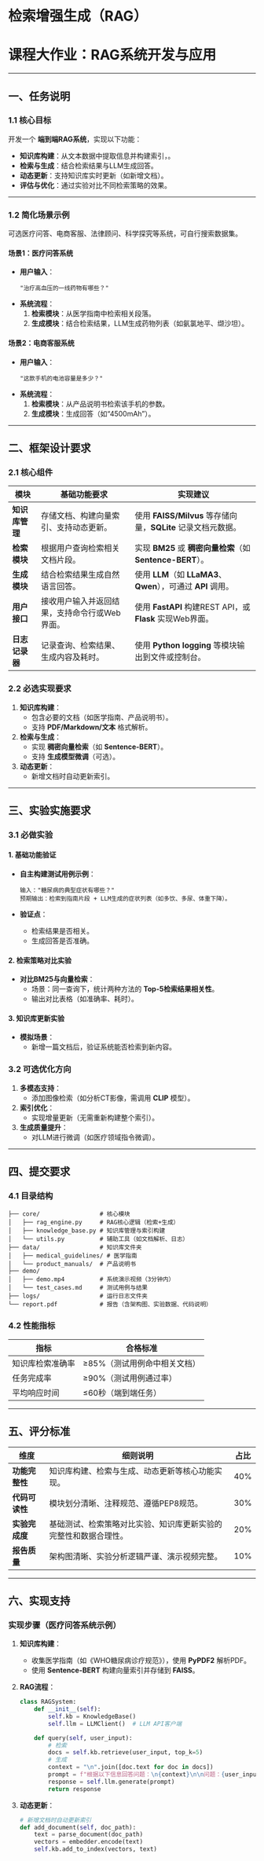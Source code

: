 # 检索增强生成（RAG）

# **课程大作业：RAG系统开发与应用**

---

## **一、任务说明**
### **1.1 核心目标**
开发一个 **端到端RAG系统**，实现以下功能：  
- **知识库构建**：从文本数据中提取信息并构建索引，。  
- **检索与生成**：结合检索结果与LLM生成回答。  
- **动态更新**：支持知识库实时更新（如新增文档）。  
- **评估与优化**：通过实验对比不同检索策略的效果。  

---

### **1.2 简化场景示例**

可选医疗问答、电商客服、法律顾问、科学探究等系统，可自行搜索数据集。

#### **场景1：医疗问答系统**  
- **用户输入**：  
  ```text
  "治疗高血压的一线药物有哪些？"  
  ```
- **系统流程**：  
  1. **检索模块**：从医学指南中检索相关段落。  
  2. **生成模块**：结合检索结果，LLM生成药物列表（如氨氯地平、缬沙坦）。  

#### **场景2：电商客服系统**  
- **用户输入**：  
  ```text
  "这款手机的电池容量是多少？"  
  ```
- **系统流程**：  
  1. **检索模块**：从产品说明书检索该手机的参数。  
  2. **生成模块**：生成回答（如“4500mAh”）。  

---

## **二、框架设计要求**
### **2.1 核心组件**
| **模块**       | **基础功能要求**                              | **实现建议**                                                 |
| -------------- | --------------------------------------------- | ------------------------------------------------------------ |
| **知识库管理** | 存储文档、构建向量索引、支持动态更新。        | 使用 **FAISS/Milvus** 等存储向量，**SQLite** 记录文档元数据。 |
| **检索模块**   | 根据用户查询检索相关文档片段。                | 实现 **BM25** 或 **稠密向量检索**（如 **Sentence-BERT**）。  |
| **生成模块**   | 结合检索结果生成自然语言回答。                | 使用 **LLM**（如 **LLaMA3**、**Qwen**），可通过 **API** 调用。 |
| **用户接口**   | 接收用户输入并返回结果，支持命令行或Web界面。 | 使用 **FastAPI** 构建REST API，或 **Flask** 实现Web界面。    |
| **日志记录器** | 记录查询、检索结果、生成内容及耗时。          | 使用 **Python logging** 等模块输出到文件或控制台。           |

### **2.2 必选实现要求**
1. **知识库构建**：  
   - 包含必要的文档（如医学指南、产品说明书）。  
   - 支持 **PDF/Markdown/文本** 格式解析。  
2. **检索与生成**：  
   - 实现 **稠密向量检索**（如 **Sentence-BERT**）。  
   - 支持 **生成模型微调**（可选）。  
3. **动态更新**：  
   - 新增文档时自动更新索引。  

---

## **三、实验实施要求**
### **3.1 必做实验**
#### **1. 基础功能验证**
- **自主构建测试用例示例**：  
  
  ```text
  输入："糖尿病的典型症状有哪些？"  
  预期输出：检索到指南片段 + LLM生成的症状列表（如多饮、多尿、体重下降）。  
  ```
- **验证点**：  
  
  - 检索结果是否相关。  
  - 生成回答是否准确。  

#### **2. 检索策略对比实验**
- **对比BM25与向量检索**：  
  - 场景：同一查询下，统计两种方法的 **Top-5检索结果相关性**。  
  - 输出对比表格（如准确率、耗时）。  

#### **3. 知识库更新实验**
- **模拟场景**：  
  - 新增一篇文档后，验证系统能否检索到新内容。  

### **3.2 可选优化方向**
1. **多模态支持**：  
   - 添加图像检索（如分析CT影像，需调用 **CLIP** 模型）。  
2. **索引优化**：  
   - 实现增量更新（无需重新构建整个索引）。  
3. **生成质量提升**：  
   - 对LLM进行微调（如医疗领域指令微调）。  

---

## **四、提交要求**
### **4.1 目录结构**
```
├── core/                 # 核心模块
│   ├── rag_engine.py     # RAG核心逻辑（检索+生成）
│   ├── knowledge_base.py # 知识库管理与索引构建
│   └── utils.py          # 辅助工具（如文档解析、日志）
├── data/                 # 知识库文件夹
│   ├── medical_guidelines/ # 医学指南
│   └── product_manuals/  # 产品说明书
├── demo/                 
│   ├── demo.mp4          # 系统演示视频（3分钟内）
│   └── test_cases.md     # 测试用例与结果
├── logs/                 # 运行日志文件夹
└── report.pdf            # 报告（含架构图、实验数据、代码说明）
```

### **4.2 性能指标**
| **指标**         | **合格标准**                 |
| ---------------- | ---------------------------- |
| 知识库检索准确率 | ≥85%（测试用例命中相关文档） |
| 任务完成率       | ≥90%（测试用例通过率）       |
| 平均响应时间     | ≤60秒（端到端任务）          |

---

## **五、评分标准**
| **维度**       | **细则说明**                                                 | **占比** |
| -------------- | ------------------------------------------------------------ | -------- |
| **功能完整性** | 知识库构建、检索与生成、动态更新等核心功能实现。             | 40%      |
| **代码可读性** | 模块划分清晰、注释规范、遵循PEP8规范。                       | 30%      |
| **实验完成度** | 基础测试、检索策略对比实验、知识库更新实验的完整性和数据合理性。 | 20%      |
| **报告质量**   | 架构图清晰、实验分析逻辑严谨、演示视频完整。                 | 10%      |

---

## **六、实现支持**
### 实现步骤（医疗问答系统示例）
1. **知识库构建**：  
   
   - 收集医学指南（如《WHO糖尿病诊疗规范》），使用 **PyPDF2** 解析PDF。  
   - 使用 **Sentence-BERT** 构建向量索引并存储到 **FAISS**。  
2. **RAG流程**：  
   ```python
   class RAGSystem:
       def __init__(self):
           self.kb = KnowledgeBase()
           self.llm = LLMClient()  # LLM API客户端

       def query(self, user_input):
           # 检索
           docs = self.kb.retrieve(user_input, top_k=5)
           # 生成
           context = "\n".join([doc.text for doc in docs])
           prompt = f"根据以下信息回答问题：\n{context}\n\n问题：{user_input}"
           response = self.llm.generate(prompt)
           return response
   ```
3. **动态更新**：  
   ```python
   # 新增文档时自动更新索引
   def add_document(self, doc_path):
       text = parse_document(doc_path)
       vectors = embedder.encode(text)
       self.kb.add_to_index(vectors, text)
   ```

